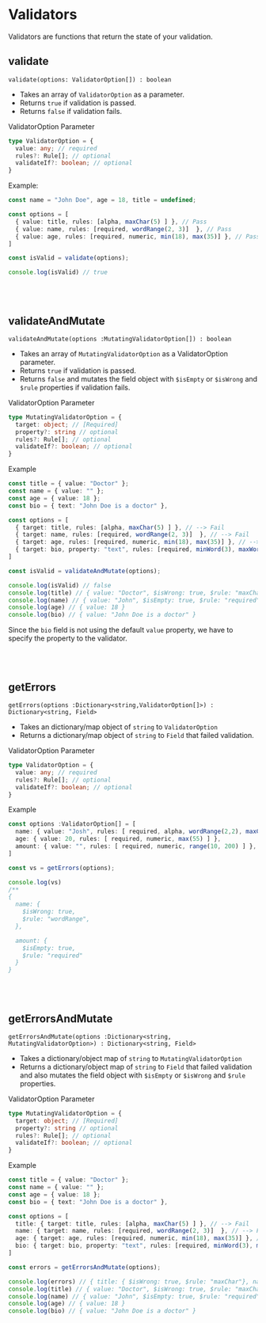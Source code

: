 # Validators

Validators are functions that return the state of your validation.

## validate
`validate(options: ValidatorOption[]) : boolean`
- Takes an array of `ValidatorOption`  as a parameter.
- Returns `true` if validation is passed.
- Returns `false` if validation fails.

ValidatorOption Parameter
```ts
type ValidatorOption = {
  value: any; // required
  rules?: Rule[]; // optional
  validateIf?: boolean; // optional
}
```

Example:
```ts
const name = "John Doe", age = 18, title = undefined;

const options = [
  { value: title, rules: [alpha, maxChar(5) ] }, // Pass
  { value: name, rules: [required, wordRange(2, 3)]  }, // Pass
  { value: age, rules: [required, numeric, min(18), max(35)] }, // Pass
]

const isValid = validate(options);

console.log(isValid) // true
```
<br><br>


## validateAndMutate
`validateAndMutate(options :MutatingValidatorOption[]) : boolean`
- Takes an array of `MutatingValidatorOption`  as a ValidatorOption parameter.
- Returns `true` if validation is passed.
- Returns `false` and mutates the field object with `$isEmpty` or `$isWrong` and `$rule` properties if validation fails.

ValidatorOption Parameter
```ts
type MutatingValidatorOption = {
  target: object; // [Required]
  property?: string // optional
  rules?: Rule[]; // optional
  validateIf?: boolean; // optional
}
```

Example
```ts
const title = { value: "Doctor" }; 
const name = { value: "" };
const age = { value: 18 };
const bio = { text: "John Doe is a doctor" },

const options = [
  { target: title, rules: [alpha, maxChar(5) ] }, // --> Fail
  { target: name, rules: [required, wordRange(2, 3)]  }, // --> Fail
  { target: age, rules: [required, numeric, min(18), max(35)] }, // --> Pass
  { target: bio, property: "text", rules: [required, minWord(3), maxWord(20)] } // --> Pass
]

const isValid = validateAndMutate(options);

console.log(isValid) // false
console.log(title) // { value: "Doctor", $isWrong: true, $rule: "maxChar" }
console.log(name) // { value: "John", $isEmpty: true, $rule: "required" }
console.log(age) // { value: 18 }
console.log(bio) // { value: "John Doe is a doctor" }
```
Since the `bio` field is not using the default `value` property, we have to specify the property to the validator.



<br><br>

## getErrors
`getErrors(options :Dictionary<string,ValidatorOption[]>) : Dictionary<string, Field>`
- Takes an dictionary/map object of `string` to `ValidatorOption` 
- Returns a dictionary/map object of `string` to `Field` that failed validation.

ValidatorOption Parameter
```ts
type ValidatorOption = {
  value: any; // required
  rules?: Rule[]; // optional
  validateIf?: boolean; // optional
}
```

Example

```ts
const options :ValidatorOption[] = [
  name: { value: "Josh", rules: [ required, alpha, wordRange(2,2), maxChar(15) ] },
  age: { value: 20, rules: [ required, numeric, max(55) ] },
  amount: { value: "", rules: [ required, numeric, range(10, 200) ] },
]

const vs = getErrors(options);

console.log(vs)
/**
{
  name: {
    $isWrong: true,
    $rule: "wordRange",
  },

  amount: {
    $isEmpty: true,
    $rule: "required"
  }
}
```


<br><br>


## getErrorsAndMutate
`getErrorsAndMutate(options :Dictionary<string, MutatingValidatorOption>) : Dictionary<string, Field>`
- Takes a dictionary/object map of `string` to `MutatingValidatorOption` 
- Returns a dictionary/object map of `string` to `Field` that failed validation and also mutates the field object with `$isEmpty` or `$isWrong` and `$rule` properties.

ValidatorOption Parameter
```ts
type MutatingValidatorOption = {
  target: object; // [Required]
  property?: string // optional
  rules?: Rule[]; // optional
  validateIf?: boolean; // optional
}
```

Example

```ts
const title = { value: "Doctor" }; 
const name = { value: "" };
const age = { value: 18 };
const bio = { text: "John Doe is a doctor" },

const options = [
  title: { target: title, rules: [alpha, maxChar(5) ] }, // --> Fail
  name: { target: name, rules: [required, wordRange(2, 3)]  }, // --> Fail
  age: { target: age, rules: [required, numeric, min(18), max(35)] }, // --> Pass
  bio: { target: bio, property: "text", rules: [required, minWord(3), maxWord(20)] } // --> Pass
]

const errors = getErrorsAndMutate(options);

console.log(errors) // { title: { $isWrong: true, $rule: "maxChar"}, name: { $isEmpty: true, $rule: "required" }}
console.log(title) // { value: "Doctor", $isWrong: true, $rule: "maxChar" }
console.log(name) // { value: "John", $isEmpty: true, $rule: "required" }
console.log(age) // { value: 18 }
console.log(bio) // { value: "John Doe is a doctor" }
```

<br><br>